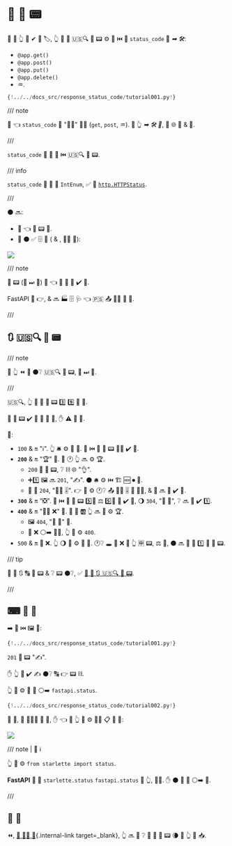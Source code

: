 # 📨 👔 📟

🎏 🌌 👆 💪 ✔ 📨 🏷, 👆 💪 📣 🇺🇸🔍 👔 📟 ⚙️ 📨 ⏮️ 🔢 `status_code` 🙆 *➡ 🛠️*:

* `@app.get()`
* `@app.post()`
* `@app.put()`
* `@app.delete()`
* ♒️.

```Python hl_lines="6"
{!../../docs_src/response_status_code/tutorial001.py!}
```

/// note

👀 👈 `status_code` 🔢 "👨‍🎨" 👩‍🔬 (`get`, `post`, ♒️). 🚫 👆 *➡ 🛠️ 🔢*, 💖 🌐 🔢 &amp; 💪.

///

`status_code` 🔢 📨 🔢 ⏮️ 🇺🇸🔍 👔 📟.

/// info

`status_code` 💪 👐 📨 `IntEnum`, ✅ 🐍 <a href="https://docs.python.org/3/library/http.html#http.HTTPStatus" class="external-link" target="_blank">`http.HTTPStatus`</a>.

///

⚫️ 🔜:

* 📨 👈 👔 📟 📨.
* 📄 ⚫️ ✅ 🗄 🔗 ( &amp; , 👩‍💻 🔢):

<img src="/img/tutorial/response-status-code/image01.png">

/// note

📨 📟 (👀 ⏭ 📄) 🎦 👈 📨 🔨 🚫 ✔️ 💪.

FastAPI 💭 👉, &amp; 🔜 🏭 🗄 🩺 👈 🇵🇸 📤 🙅‍♂ 📨 💪.

///

## 🔃 🇺🇸🔍 👔 📟

/// note

🚥 👆 ⏪ 💭 ⚫️❔ 🇺🇸🔍 👔 📟, 🚶 ⏭ 📄.

///

🇺🇸🔍, 👆 📨 🔢 👔 📟 3️⃣ 9️⃣ 🍕 📨.

👫 👔 📟 ✔️ 📛 🔗 🤔 👫, ✋️ ⚠ 🍕 🔢.

📏:

* `100` &amp; 🔛 "ℹ". 👆 🛎 ⚙️ 👫 🔗. 📨 ⏮️ 👫 👔 📟 🚫🔜 ✔️ 💪.
* **`200`** &amp; 🔛 "🏆" 📨. 👫 🕐 👆 🔜 ⚙️ 🏆.
    * `200` 🔢 👔 📟, ❔ ⛓ 🌐 "👌".
    * ➕1️⃣ 🖼 🔜 `201`, "✍". ⚫️ 🛎 ⚙️ ⏮️ 🏗 🆕 ⏺ 💽.
    * 🎁 💼 `204`, "🙅‍♂ 🎚". 👉 📨 ⚙️ 🕐❔ 📤 🙅‍♂ 🎚 📨 👩‍💻, &amp; 📨 🔜 🚫 ✔️ 💪.
* **`300`** &amp; 🔛 "❎". 📨 ⏮️ 👫 👔 📟 5️⃣📆 ⚖️ 5️⃣📆 🚫 ✔️ 💪, 🌖 `304`, "🚫 🔀", ❔ 🔜 🚫 ✔️ 1️⃣.
* **`400`** &amp; 🔛 "👩‍💻 ❌" 📨. 👫 🥈 🆎 👆 🔜 🎲 ⚙️ 🏆.
    * 🖼 `404`, "🚫 🔎" 📨.
    * 💊 ❌ ⚪️➡️ 👩‍💻, 👆 💪 ⚙️ `400`.
* `500` &amp; 🔛 💽 ❌. 👆 🌖 🙅 ⚙️ 👫 🔗. 🕐❔ 🕳 🚶 ❌ 🍕 👆 🈸 📟, ⚖️ 💽, ⚫️ 🔜 🔁 📨 1️⃣ 👫 👔 📟.

/// tip

💭 🌅 🔃 🔠 👔 📟 &amp; ❔ 📟 ⚫️❔, ✅ <a href="https://developer.mozilla.org/en-US/docs/Web/HTTP/Status" class="external-link" target="_blank"><abbr title="Mozilla Developer Network">🏇</abbr> 🧾 🔃 🇺🇸🔍 👔 📟</a>.

///

## ⌨ 💭 📛

➡️ 👀 ⏮️ 🖼 🔄:

```Python hl_lines="6"
{!../../docs_src/response_status_code/tutorial001.py!}
```

`201` 👔 📟 "✍".

✋️ 👆 🚫 ✔️ ✍ ⚫️❔ 🔠 👉 📟 ⛓.

👆 💪 ⚙️ 🏪 🔢 ⚪️➡️ `fastapi.status`.

```Python hl_lines="1  6"
{!../../docs_src/response_status_code/tutorial002.py!}
```

👫 🏪, 👫 🧑‍🤝‍🧑 🎏 🔢, ✋️ 👈 🌌 👆 💪 ⚙️ 👨‍🎨 📋 🔎 👫:

<img src="/img/tutorial/response-status-code/image02.png">

/// note | 📡 ℹ

👆 💪 ⚙️ `from starlette import status`.

**FastAPI** 🚚 🎏 `starlette.status` `fastapi.status` 🏪 👆, 👩‍💻. ✋️ ⚫️ 👟 🔗 ⚪️➡️ 💃.

///

## 🔀 🔢

⏪, [🏧 👩‍💻 🦮](../advanced/response-change-status-code.md){.internal-link target=_blank}, 👆 🔜 👀 ❔ 📨 🎏 👔 📟 🌘 🔢 👆 📣 📥.
